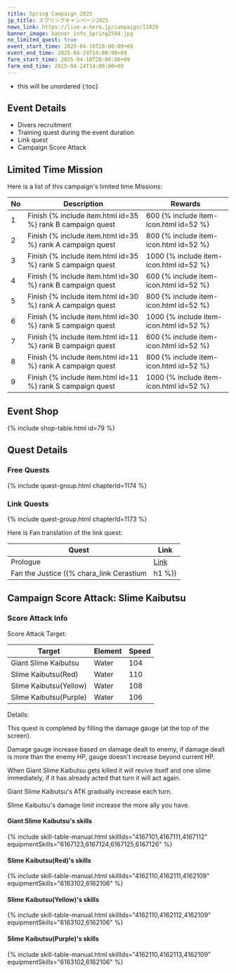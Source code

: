 ```yaml
---
title: Spring Campaign 2025
jp_title: スプリングキャンペーン2025
news_link: https://live-a-hero.jp/campaign/11029
banner_image: banner_info_Spring2504.jpg
no_limited_quest: true
event_start_time: 2025-04-10T20:00:00+09
event_end_time: 2025-04-24T14:00:00+09
farm_start_time: 2025-04-10T20:00:00+09
farm_end_time: 2025-04-24T14:00:00+09
---
```


* this will be unordered
{:toc}

## Event Details

- Divers recruitment
- Training quest during the event duration
- Link quest
- Campaign Score Attack

## Limited Time Mission

Here is a list of this campaign's limited time Missions:

| No | Description | Rewards |
|----|-----------------------------------------------------------|----------------|
| 1  | Finish {% include item.html id=35 %} rank B campaign quest | 600 {% include item-icon.html id=52 %} |
| 2  | Finish {% include item.html id=35 %} rank A campaign quest | 800 {% include item-icon.html id=52 %} |
| 3  | Finish {% include item.html id=35 %} rank S campaign quest | 1000 {% include item-icon.html id=52 %} |
| 4  | Finish {% include item.html id=30 %} rank B campaign quest | 600 {% include item-icon.html id=52 %} |
| 5  | Finish {% include item.html id=30 %} rank A campaign quest | 800 {% include item-icon.html id=52 %} |
| 6  | Finish {% include item.html id=30 %} rank S campaign quest | 1000 {% include item-icon.html id=52 %} |
| 7  | Finish {% include item.html id=11 %} rank B campaign quest | 600 {% include item-icon.html id=52 %} |
| 8  | Finish {% include item.html id=11 %} rank A campaign quest | 800 {% include item-icon.html id=52 %} |
| 9  | Finish {% include item.html id=11 %} rank S campaign quest | 1000 {% include item-icon.html id=52 %} |

## Event Shop

{% include shop-table.html id=79 %}

## Quest Details

### Free Quests

{% include quest-group.html chapterId=1174 %}

### Link Quests

{% include quest-group.html chapterId=1173 %}

Here is Fan translation of the link quest:

| Quest  | Link                                     |
|---------|---------------------------------------------|
|Prologue|[Link](https://docs.google.com/spreadsheets/d/e/2PACX-1vTHY3BWSh2ak0ScUZMa9XHAFaY4rVMJKcQ0XSLGUvX9LD9PYYITlltl9l3Ws4lm9jgnAmBHJ57jebQV/pubhtml)|
|Fan the Justice ({% chara_link Cerastium|h1 %})|[Link](https://docs.google.com/spreadsheets/d/e/2PACX-1vTHY3BWSh2ak0ScUZMa9XHAFaY4rVMJKcQ0XSLGUvX9LD9PYYITlltl9l3Ws4lm9jgnAmBHJ57jebQV/pubhtml)|

## Campaign Score Attack: Slime Kaibutsu

### Score Attack Info

Score Attack Target: 

| Target  | Element                                     | Speed     |
|---------|---------------------------------------------|----------------|
|Giant Slime Kaibutsu|Water|104|
|Slime Kaibutsu(Red)|Water|110|
|Slime Kaibutsu(Yellow)|Water|108|
|Slime Kaibutsu(Purple)|Water|106|

Details:

This quest is completed by filling the damage gauge (at the top of the screen).

Damage gauge increase based on damage dealt to enemy, if damage dealt is more than the enemy HP, gauge doesn't increase beyond current HP.

When Giant Slime Kaibutsu gets killed it will revive itself and one slime immediately, if it has already acted that turn it will act again.

Giant Slime Kaibutsu's ATK gradually increase each turn.

Slime Kaibutsu's damage limit increase the more ally you have.

#### Giant Slime Kaibutsu's skills

{% include skill-table-manual.html skillIds="4167101,4167111,4167112" equipmentSkills="6167123,6167124,6167125,6167126" %}

#### Slime Kaibutsu(Red)'s skills

{% include skill-table-manual.html skillIds="4162110,4162111,4162109" equipmentSkills="6163102,6162106" %}

#### Slime Kaibutsu(Yellow)'s skills

{% include skill-table-manual.html skillIds="4162110,4162112,4162109" equipmentSkills="6163102,6162106" %}

#### Slime Kaibutsu(Purple)'s skills

{% include skill-table-manual.html skillIds="4162110,4162113,4162109" equipmentSkills="6163102,6162106" %}
